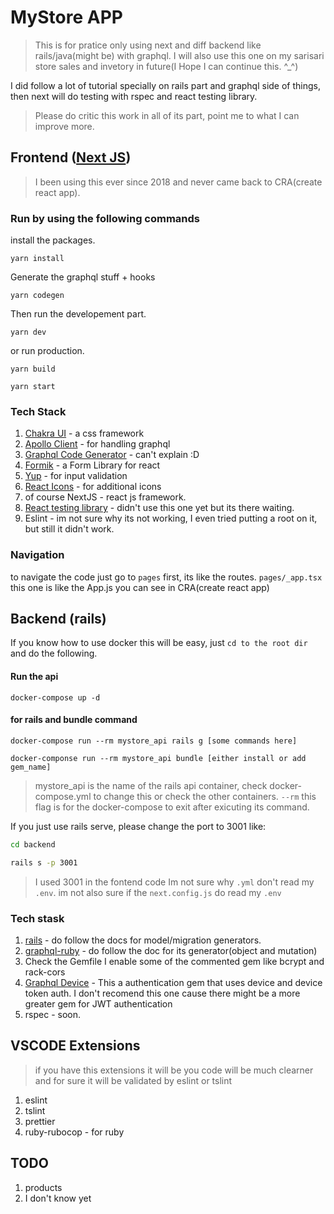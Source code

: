 # MyStore APP


> This is for pratice only using next and diff backend like rails/java(might be) with graphql. I will also use this one on my sarisari store sales and invetory in future(I Hope I can continue this. ^_^)


I did follow a lot of tutorial specially on rails part and graphql side of things, then next will do testing with rspec and react testing library.

> Please do critic this work in all of its part, point me to what I can improve more.

## Frontend ([Next JS](https://nextjs.org/))

> I been using this ever since 2018 and never came back to CRA(create react app).

### Run by using the following commands

install the packages.
```
yarn install
```
Generate the graphql stuff + hooks
```
yarn codegen
```
Then run the developement part.

```
yarn dev
```

or run production.

```
yarn build

yarn start
```

### Tech Stack
1. [Chakra UI](https://chakra-ui.com/) - a css framework
2. [Apollo Client](https://www.apollographql.com/docs/react/) - for handling graphql
3. [Graphql Code Generator](https://www.graphql-code-generator.com/) - can't explain :D
4. [Formik](https://formik.org/docs/overview) - a Form Library for react
5. [Yup](https://github.com/jquense/yup) - for input validation
6. [React Icons](https://react-icons.github.io/react-icons) - for additional icons
7. of course NextJS - react js framework.
8. [React testing library](https://testing-library.com/docs/react-testing-library/intro/) - didn't use this one yet but its there waiting.
9. Eslint - im not sure why its not working, I even tried putting a root on it, but still it didn't work.

### Navigation

to navigate the code just go to `pages` first, its like the routes.
`pages/_app.tsx` this one is like the App.js you can see in CRA(create react app)

## Backend (rails)

If you know how to use docker this will be easy, just `cd to the root dir` and do the following.

#### Run the api
```
docker-compose up -d
```
#### for rails and bundle command
```
docker-compose run --rm mystore_api rails g [some commands here]
```
```
docker-componse run --rm mystore_api bundle [either install or add gem_name]
```

> mystore_api is the name of the rails api container, check docker-compose.yml to change this or check the other containers. `--rm` this flag is for the docker-compose to exit after exicuting its command.


If you just use rails serve, please change the port to 3001 like:
```zsh
cd backend

rails s -p 3001
```

> I used 3001 in the fontend code Im not sure why `.yml` don't read my `.env`. im not also sure if the `next.config.js` do read my `.env`

### Tech stask
1. [rails](http://rubyonrails.org/) - do follow the docs for model/migration generators.
2. [graphql-ruby](https://graphql-ruby.org/) - do follow the doc for its generator(object and mutation)
3. Check the Gemfile I enable some of the commented gem like bcrypt and rack-cors
4. [Graphql Device](https://github.com/graphql-devise/graphql_devise) - This a authentication gem that uses device and device token auth. I don't recomend this one cause there might be a more greater gem for JWT authentication
5. rspec - soon.


## VSCODE Extensions
> if you have this extensions it will be you code will be much clearner and for sure it will be validated by eslint or tslint

1. eslint
2. tslint
3. prettier
4. ruby-rubocop - for ruby


## TODO
1. products
2. I don't know yet
